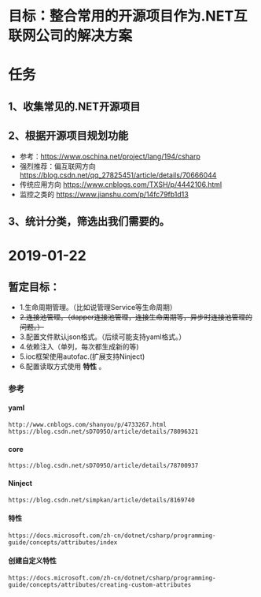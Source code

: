 # 目标：整合常用的开源项目作为.NET互联网公司的解决方案
# 任务
## 1、收集常见的.NET开源项目
## 2、根据开源项目规划功能
* 参考：https://www.oschina.net/project/lang/194/csharp
* 强烈推荐：偏互联网方向 https://blog.csdn.net/qq_27825451/article/details/70666044
* 传统应用方向 https://www.cnblogs.com/TXSH/p/4442106.html
* 监控之类的 https://www.jianshu.com/p/14fc79fb1d13
## 3、统计分类，筛选出我们需要的。
# 2019-01-22
## 暂定目标：
* 1.生命周期管理。（比如说管理Service等生命周期）
* ~~2.连接池管理。（dapper连接池管理，连接生命周期等，异步时连接池管理的问题。）~~
* 3.配置文件默认json格式。（后续可能支持yaml格式。）
* 4.依赖注入（单列，每次都生成新的等)
* 5.ioc框架使用autofac.(扩展支持Ninject)
* 6.配置读取方式使用 **特性** 。

### 参考
#### yaml 
    http://www.cnblogs.com/shanyou/p/4733267.html
    https://blog.csdn.net/sD7O95O/article/details/78096321

#### core
    https://blog.csdn.net/sD7O95O/article/details/78700937
#### Ninject
    https://blog.csdn.net/simpkan/article/details/8169740
#### 特性
    https://docs.microsoft.com/zh-cn/dotnet/csharp/programming-guide/concepts/attributes/index
#### 创建自定义特性
    https://docs.microsoft.com/zh-cn/dotnet/csharp/programming-guide/concepts/attributes/creating-custom-attributes
